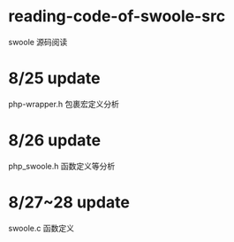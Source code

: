 # reading-code-of-swoole-src
swoole 源码阅读

# 8/25 update
php-wrapper.h 包裹宏定义分析
# 8/26 update
 php_swoole.h 函数定义等分析

# 8/27~28 update
 swoole.c  函数定义
